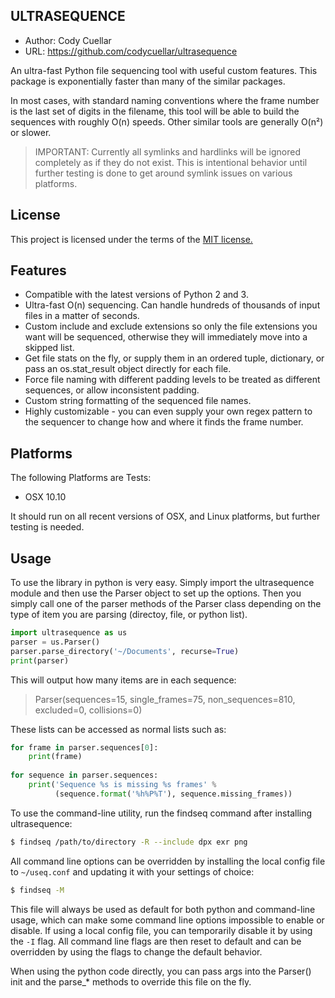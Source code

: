 ULTRASEQUENCE
-------------
* Author: Cody Cuellar
* URL: <https://github.com/codycuellar/ultrasequence>

An ultra-fast Python file sequencing tool with useful custom features. This
package is exponentially faster than many of the similar packages.

In most cases, with standard naming conventions where the frame number is the
last set of digits in the filename, this tool will be able to build the
sequences with roughly O(n) speeds. Other similar tools are generally O(n²)
or slower.

> IMPORTANT: Currently all symlinks and hardlinks will be ignored completely
as if they do not exist. This is intentional behavior until further testing
is done to get around symlink issues on various platforms.

## License
This project is licensed under the terms of the 
[MIT license.](https://choosealicense.com/licenses/mit/)
 
## Features
* Compatible with the latest versions of Python 2 and 3.
* Ultra-fast O(n) sequencing. Can handle hundreds of thousands of input files 
in a matter of seconds.
* Custom include and exclude extensions so only the file extensions you want 
will be sequenced, otherwise they will immediately move into a skipped list.
* Get file stats on the fly, or supply them in an ordered tuple, dictionary,
or pass an os.stat_result object directly for each file.
* Force file naming with different padding levels to be treated as different
sequences, or allow inconsistent padding.
* Custom string formatting of the sequenced file names.
* Highly customizable - you can even supply your own regex pattern to the
sequencer to change how and where it finds the frame number.

## Platforms
The following Platforms are Tests:
* OSX 10.10

It should run on all recent versions of OSX, and Linux platforms, but further
testing is needed.

## Usage
To use the library in python is very easy. Simply import the ultrasequence
module and then use the Parser object to set up the options. Then you simply
call one of the parser methods of the Parser class depending on the type of
item you are parsing (directoy, file, or python list).

```python
import ultrasequence as us
parser = us.Parser()
parser.parse_directory('~/Documents', recurse=True)
print(parser)
```

This will output how many items are in each sequence:
>Parser(sequences=15, single_frames=75, non_sequences=810, excluded=0, collisions=0)

These lists can be accessed as normal lists such as:
```python
for frame in parser.sequences[0]:
    print(frame)
    
for sequence in parser.sequences:
    print('Sequence %s is missing %s frames' % 
          (sequence.format('%h%P%T'), sequence.missing_frames))
```

To use the command-line utility, run the findseq command after installing
ultrasequence:

```bash
$ findseq /path/to/directory -R --include dpx exr png
```

All command line options can be overridden by installing the local config
file to `~/useq.conf` and updating it with your settings of choice:

```bash
$ findseq -M
```

This file will always be used as default for both python and command-line
usage, which can make some command line options impossible to enable or
disable. If using a local config file, you can temporarily disable it
by using the `-I` flag. All command line flags are then reset to default and
can be overridden by using the flags to change the default behavior.

When using the python code directly, you can pass args into the Parser() init
and the parse_* methods to override this file on the fly.